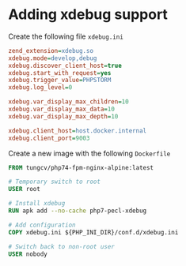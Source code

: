 # Adding xdebug support

Create the following file `xdebug.ini`

```ini
zend_extension=xdebug.so
xdebug.mode=develop,debug
xdebug.discover_client_host=true
xdebug.start_with_request=yes
xdebug.trigger_value=PHPSTORM
xdebug.log_level=0

xdebug.var_display_max_children=10
xdebug.var_display_max_data=10
xdebug.var_display_max_depth=10

xdebug.client_host=host.docker.internal
xdebug.client_port=9003
```

Create a new image with the following `Dockerfile`

```Dockerfile
FROM tungcv/php74-fpm-nginx-alpine:latest

# Temporary switch to root
USER root

# Install xdebug
RUN apk add --no-cache php7-pecl-xdebug

# Add configuration
COPY xdebug.ini ${PHP_INI_DIR}/conf.d/xdebug.ini

# Switch back to non-root user
USER nobody
```

